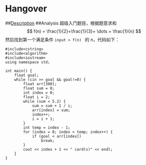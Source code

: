# Hangover
##[Description](http://poj.org/problem?id=1003)
##Analysis
超级入门题目，根据题意求和 $$ f(n) = \frac{1}{2}+\frac{1}{3}+ \dots + \frac{1}{n} $$ 然后找到第一个满足条件 `input > f(n) ` 的 n，代码如下：
```
#include<cstring>
#include<algorithm>
#include<iostream>
using namespace std;

int main() {
    float goal;
    while (cin >> goal && goal!=0) {
        float arr[300];
        float sum = 0;      
        int index = 0;
        float i = 2;
        while (sum < 5.2) {
            sum = sum + 1 / i;
            arr[index] = sum;
            index++;
            i = i + 1;
        }
        int temp = index - 1;
        for (index = 0; index < temp; index++) {
            if (goal < arr[index])
                break;
        }
        cout << index + 1 << " card(s)" << endl;
    }
}
```

